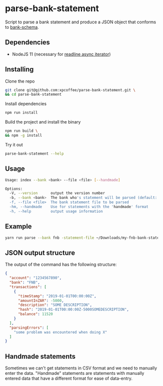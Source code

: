 # parse-bank-statement

Script to parse a bank statement and produce a JSON object that conforms to [bank-schema](https://github.com/xpcoffee/bank-schema).

## Dependencies

- NodeJS 11 (necessary for [readline async iterator](https://nodejs.org/api/readline.html#readline_rl_symbol_asynciterator))

## Installing

Clone the repo

```bash
git clone git@github.com:xpcoffee/parse-bank-statement.git \
&& cd parse-bank-statement
```

Install dependencies

```bash
npm run install
```

Build the project and install the binary

```bash
npm run build \
&& npm -g install
```

Try it out

```bash
parse-bank-statement --help
```

## Usage

```bash
Usage: index --bank <bank> --file <file> [--handmade]

Options:
  -V, --version      output the version number
  -b, --bank <bank>  The bank who's statement will be parsed (default: false)
  -f, --file <file>  The bank statement file to be parsed
  -hm, --handmade    Use for statements with the 'handmade' format
  -h, --help         output usage information
```

## Example

```bash
yarn run parse --bank fnb -statement-file ~/Downloads/my-fnb-bank-statement.csv
```

## JSON output structure

The output of the command has the following structure:

```json
{
  "account": "1234567890",
  "bank": "FNB",
  "transactions": [
    {
      "timeStamp": "2019-01-01T00:00:00Z",
      "amountInZAR": -5000,
      "description": "SOME DESCRIPTION",
      "hash": "2019-01-01T00:00:00Z-5000SOMEDESCRIPTION",
      "balance": 11520
    }
  ],
  "parsingErrors": [
    "some problem was encountered when doing X"
  ]
}
```

## Handmade statements

Sometimes we can't get statements in CSV format and we need to manually enter the data.
"Handmade" statements are statements with manually entered data that have a different
format for ease of data-entry.